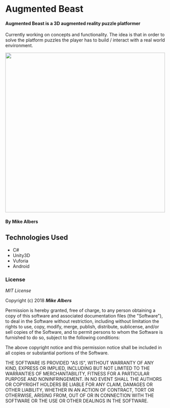 # Augmented Beast

#### Augmented Beast is a 3D augmented reality puzzle platformer

Currently working on concepts and functionality.
The idea is that in order to solve the platform puzzles the player has
to build / interact with a real world environment.

<kbd><img src="img/platform-demo.gif" style="width: 500px;"></kbd>

#### By Mike Albers

## Technologies Used
* C#
* Unity3D
* Vuforia
* Android

### License

*MIT License*

Copyright (c) 2018 **_Mike Albers_**

Permission is hereby granted, free of charge, to any person obtaining a copy
of this software and associated documentation files (the "Software"), to deal
in the Software without restriction, including without limitation the rights
to use, copy, modify, merge, publish, distribute, sublicense, and/or sell
copies of the Software, and to permit persons to whom the Software is
furnished to do so, subject to the following conditions:

The above copyright notice and this permission notice shall be included in all
copies or substantial portions of the Software.

THE SOFTWARE IS PROVIDED "AS IS", WITHOUT WARRANTY OF ANY KIND, EXPRESS OR
IMPLIED, INCLUDING BUT NOT LIMITED TO THE WARRANTIES OF MERCHANTABILITY,
FITNESS FOR A PARTICULAR PURPOSE AND NONINFRINGEMENT. IN NO EVENT SHALL THE
AUTHORS OR COPYRIGHT HOLDERS BE LIABLE FOR ANY CLAIM, DAMAGES OR OTHER
LIABILITY, WHETHER IN AN ACTION OF CONTRACT, TORT OR OTHERWISE, ARISING FROM,
OUT OF OR IN CONNECTION WITH THE SOFTWARE OR THE USE OR OTHER DEALINGS IN THE
SOFTWARE.
